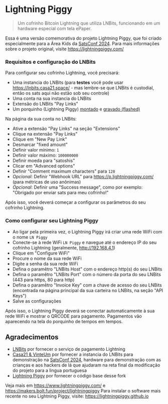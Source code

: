 # Lightning Piggy
> Um cofrinho Bitcoin Lightning que utiliza LNBits, funcionando em um hardware especial com tela ePaper.

Essa é uma versão comemorativa do projeto Lightning Piggy, que foi criado especialmente para a Área Kids da [SatsConf 2024](https://satsconf.com.br/). Para mais informações sobre o projeto original, visite https://lightningpiggy.com/

### Requisitos e configuração do LNBits
Para configurar seu cofrinho Lightning, você precisará:

- Uma instancia do LNBits (para **testes** você pode usar https://lnbits.casa21.space/ - mas lembre-se que LNBits é custodial, então os sats aqui não estão sob seu controle)
- Uma conta na sua instancia do LNBits
- Extensão do LNBits "Pay Links"
- Um porquinho (Lightning Piggy) [montado](./HARDWARE.md) e [gravado (flashed)](./FLASHING.md)

Na página da sua conta no LNBits:

- Ative a extensão "Pay Links" na seção "Extensions"
- Clique na extensão "Pay Links"
- Clique em "New Pay Link"
- Desmarcar "fixed amount"
- Definir valor mínimo: `1`
- Definir valor máximo: `100000000`
- Definir moeda para "satoshis"
- Clicar em "Advanced options"
- Definir "Comment maximum characters" para `128`
- _Opcional_: Definir "Webhook URL" para https://p.lightningpiggy.com/ (para métricas de uso anônimas)
- _Opcional_: Definir uma "Success message", como por exemplo: "Obrigado por enviar sats para meu cofrinho!"

Após isso, você deverá começar a configurar os parâmetros do seu cofrinho Lightning.

### Como configurar seu Lightning Piggy

- Ao ligar pela primeira vez, o Lightning Piggy irá criar uma rede WiFi com o nome `LN Piggy`
- Conecte-se à rede WiFi `LN Piggy` e navegue até o endereço IP do seu cofrinho Lightning (geralmente, http://192.168.4.1)
- Clique em "Configure WiFi"
- Procure o nome da sua rede WiFi
- Digite a senha da sua rede WiFi
- Defina o paramêtro "LNBits Host" com o endereço http(s) do seu LNBits
- Defina o paramêtro "LNBits Port" com o número da porta do seu LNBits (443 para https, 80 para http)
- Defina o paramêtro "Invoice Key" com a chave de acesso do seu LNBits (encontrada na página principal da sua carteira no LNBits, na seção "API Keys")
- Salve as configurações

Após isso, o Lightning Piggy deverá se conectar automaticamente à sua rede WiFi e mostrar o QRCODE para pagamento.
Pagamentos vão aparecendo na tela do porquinho de tempos em tempos.

## Agradecimentos

- [LNBits](https://lnbits.com/) por fornecer o serviço de pagamento Lightning
- [Casa21 & VinteUm](https://vinteum.org/) por fornecer a instancia do LNBits para demonstração na [SatsConf 2024](https://satsconf.com.br/), hardware para demonstração com as crianças e aos hackers de lá que ajudaram na reta final da modificação do projeto para a lingua portuguesa
- [Lightning Piggy](https://lightningpiggy.com/) por fornecer o código base desse fork

Veja mais em https://www.lightningpiggy.com/ e https://makers.bolt.fun/project/lightningpiggy
Para instalar o software mais recente no seu Lightning Piggy, visite: https://lightningpiggy.github.io
